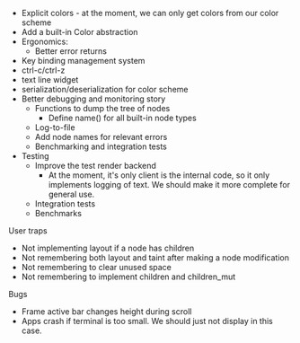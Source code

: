 
- Explicit colors - at the moment, we can only get colors from our color scheme
- Add a built-in Color abstraction
- Ergonomics:
  - Better error returns
- Key binding management system
- ctrl-c/ctrl-z
- text line widget
- serialization/deserialization for color scheme
- Better debugging and monitoring story
  - Functions to dump the tree of nodes
    - Define name() for all built-in node types
  - Log-to-file
  - Add node names for relevant errors
  - Benchmarking and integration tests
- Testing
  - Improve the test render backend
    - At the moment, it's only client is the internal code, so it only implements
      logging of text. We should make it more complete for general use.
  - Integration tests
  - Benchmarks


User traps
  - Not implementing layout if a node has children
  - Not remembering both layout and taint after making a node modification
  - Not remembering to clear unused space
  - Not remembering to implement children and children_mut


Bugs
  - Frame active bar changes height during scroll
  - Apps crash if terminal is too small. We should just not display in this case.